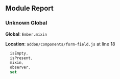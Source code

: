 ## Module Report
### Unknown Global

**Global**: `Ember.mixin`

**Location**: `addon/components/form-field.js` at line 18

```js
  isEmpty,
  isPresent,
  mixin,
  observer,
  set
```
